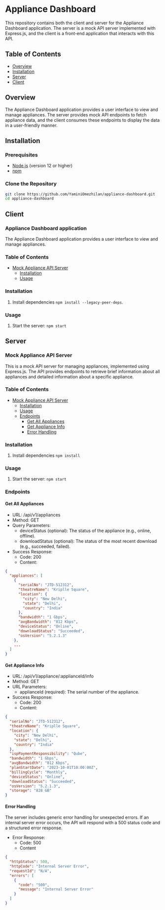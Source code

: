 # Appliance Dashboard

This repository contains both the client and server for the Appliance Dashboard application. The server is a mock API server implemented with Express.js, and the client is a front-end application that interacts with this API.

## Table of Contents

- [Overview](#overview)
- [Installation](#installation)
- [Server](#server)
- [Client](#client)

## Overview

The Appliance Dashboard application provides a user interface to view and manage appliances. The server provides mock API endpoints to fetch appliance data, and the client consumes these endpoints to display the data in a user-friendly manner.

## Installation

### Prerequisites

- [Node.js](https://nodejs.org/) (version 12 or higher)
- [npm](https://www.npmjs.com/)

### Clone the Repository

```sh
git clone https://github.com/YaminiOmezhilan/appliance-dashboard.git
cd appliance-dashboard
```

## Client
### Appliance Dashboard application
The Appliance Dashboard application provides a user interface to view and manage appliances.
### Table of Contents

- [Mock Appliance API Server](#appliance-api-server)
  - [Installation](#installation)
  - [Usage](#usage)
 

### Installation

1. Install dependencies
  ```npm install --legacy-peer-deps```.

### Usage

1. Start the server:
  ```npm start```


## Server
### Mock Appliance API Server

This is a mock API server for managing appliances, implemented using Express.js. The API provides endpoints to retrieve brief information about all appliances and detailed information about a specific appliance.

### Table of Contents

- [Mock Appliance API Server](#mock-appliance-api-server)
  - [Installation](#installation)
  - [Usage](#usage)
  - [Endpoints](#endpoints)
    - [Get All Appliances](#get-all-appliances)
    - [Get Appliance Info](#get-appliance-info)
    - [Error Handling](#error-handling)

### Installation

1. Install dependencies
  ```npm install```

### Usage

1. Start the server:
  ```npm start```

### Endpoints
#### Get All Appliances
- URL: /api/v1/appliances
- Method: GET
- Query Parameters:
  - deviceStatus (optional): The status of the appliance (e.g., online, offline).
  - downloadStatus (optional): The status of the most recent download (e.g., succeeded, failed).
- Success Response:
  - Code: 200
  - Content:
```json
{
  "appliances": [
    {
      "serialNo": "JTD-512312",
      "theatreName": "Kriplle Square",
      "location": {
        "city": "New Delhi",
        "state": "Delhi",
        "country": "India"
      },
      "bandwidth": "1 Gbps",
      "avgBandwidth": "812 Kbps",
      "deviceStatus": "Online",
      "downloadStatus": "Succeeded",
      "osVersion": "5.2.1.3"
    },
    ...
  ]
}
```

#### Get Appliance Info
- URL: /api/v1/appliance/:applianceId/info
- Method: GET
- URL Parameters:
  - applianceId (required): The serial number of the appliance.
- Success Response:
  - Code: 200
  - Content:
```json
{
  "serialNo": "JTD-512312",
  "theatreName": "Kriplle Square",
  "location": {
    "city": "New Delhi",
    "state": "Delhi",
    "country": "India"
  },
  "ispPaymentResponsibility": "Qube",
  "bandwidth": "1 Gbps",
  "avgBandwidth": "812 Kbps",
  "planStartDate": "2023-10-01T10:00:00Z",
  "billingCycle": "Monthly",
  "deviceStatus": "Online",
  "downloadStatus": "Succeeded",
  "osVersion": "5.2.1.3",
  "storage": "828 GB"
}
```

#### Error Handling
The server includes generic error handling for unexpected errors. If an internal server error occurs, the API will respond with a 500 status code and a structured error response.

- Error Response:
  - Code: 500
  - Content
  
```json
{
  "httpStatus": 500,
  "httpCode": "Internal Server Error",
  "requestId": "N/A",
  "errors": [
    {
      "code": "500",
      "message": "Internal Server Error"
    }
  ]
}
```


